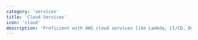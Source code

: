```yaml
---
category: 'services'
title: 'Cloud Services'
icon: 'cloud'
description: 'Proficient with AWS cloud services like Lambda, CI/CD, DynamoDB, cloudwatch, ASG, etc.'
---
```

